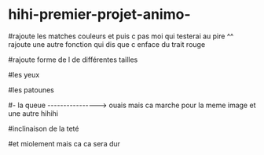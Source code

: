 # hihi-premier-projet-animo-

#rajoute les matches couleurs et puis c pas moi qui testerai au pire ^^ rajoute une autre fonction qui dis que c enface du trait rouge

#rajoute forme de l de différentes tailles



#les yeux

#les patounes

#- la queue  ----------------> ouais mais ca marche pour la meme image et une autre hihihi

#inclinaison de la teté

#et miolement mais ca ca sera dur
